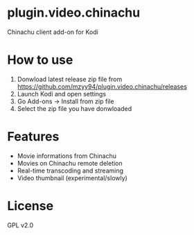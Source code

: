 # plugin.video.chinachu
Chinachu client add-on for Kodi

# How to use
1. Donwload latest release zip file from https://github.com/mzyy94/plugin.video.chinachu/releases
2. Launch Kodi and open settings
3. Go Add-ons -> Install from zip file
4. Select the zip file you have donwloaded 

# Features
- Movie informations from Chinachu
- Movies on Chinachu remote deletion
- Real-time transcoding and streaming
- Video thumbnail (experimental/slowly)

# License
GPL v2.0
